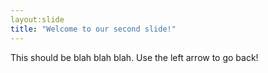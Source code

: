 ```yaml
---
layout:slide
title: "Welcome to our second slide!"
---
```

This should be blah blah blah. 
Use the left arrow to go back!
